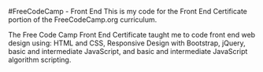 #FreeCodeCamp - Front End
This is my code for the Front End Certificate portion of the FreeCodeCamp.org curriculum.

The Free Code Camp Front End Certificate taught me to code front end web design using: HTML and CSS, Responsive Design with Bootstrap, jQuery, basic and intermediate JavaScript, and basic and intermediate JavaScript algorithm scripting. 


